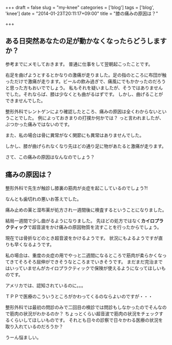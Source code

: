 +++
draft = false
slug = "my-knee"
categories = ['blog']
tags = ['blog', 'knee']
date = "2014-01-23T20:11:17+09:00"
title = "膝の痛みの原因は？"

+++

## ある日突然あなたの足が動かなくなったらどうしますか？

参考までにメモしておきます。
普通に仕事をして翌朝起こったことです。

右足を曲げようとするとかなりの激痛が走りました。足の指のところに布団が触っただけで激痛が走ります。ビールの飲み過ぎで、痛風にでもかかったのだろうと思った方もおいででしょう。
私もそれを疑いましたが、そうではありませんでした。それならば、膝は少なくとも曲がるはずです。
しかし、曲げることができませんでした。

整形外科でレントゲンにより確認したところ、痛みの原因は全くわからないということでした。
例によっておきまりの打撲か何かでは？
っと言われましたが、ぶつかった痛みではないのです。

また、私の場合は骨に異常がなく関節にも異常はありませんでした。

しかし、膝が曲げられなくなり先ほどの通り足に物があたると激痛が走ります。

さて、この痛みの原因はなんなのでしょう？

<!--more-->

## 痛みの原因は？

整形外科で先生が触診し膝裏の筋肉が炎症を起こしているのでしょう?!

なんとも歯切れの悪いお答えでした。

痛み止めの薬と湿布薬が処方され一週間後に検査するということになりました。

結局一週間で少し曲がるようになりました。
先ほどの処方ではなく**カイロプラクティック**で超音波をかけ痛みの原因物質を流すことを行ったからでしょう。

現在では骨折などのとき超音波をかけるようです。
状況にもよるようですが直りも早くなるようです。

私の場合は、重度の炎症の用でやっと二週間になるところで筋肉が柔らかくなってきてそろそろ屈伸ができそうなところまでいきそうです。
まだまだ完治まではいっていませんがカイロプラクティックで保険が使えるようになってほしいものです。

アメリカでは、認知されているのに。。。

ＴＰＰで医療のこういうところがかわってくるのならよいのですが・・・

整形外科では最初の問診のみで二回目の検診では問診もしなかったのでそんなので筋肉の状況がわかるのか？
ちょっとくらい超音波で筋肉の状況をチェックするくらいしてほしいものです。
それとも日々の診察で日々かわる医療の状況を取り入れているのだろうか？

うーん悩ましい。

